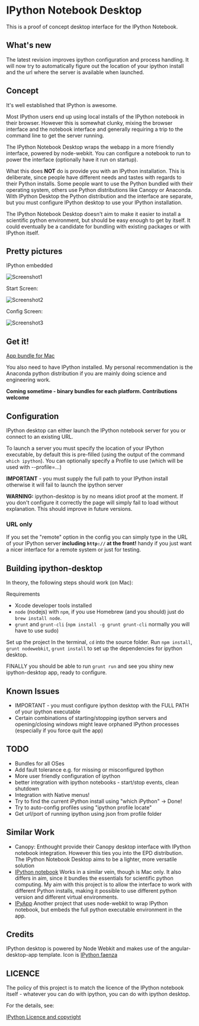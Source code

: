 # IPython Notebook Desktop

This is a proof of concept desktop interface for the IPython Notebook. 

## What's new
The latest revision improves ipython configuration and process handling. It will now try to automatically figure out the location of your ipython install and the url where the server is available when launched.

## Concept
It's well established that IPython is awesome.

Most IPython users end up using local installs of the IPython notebook in their browser. However this is somewhat clunky, mixing the browser interface and the notebook interface and generally requiring a trip to the command line to get the server running.

The IPython Notebook Desktop wraps the webapp in a more friendly interface, powered by node-webkit. You can configure a notebook to run to power the interface (optionally have it run on startup).

What this does **NOT** do is provide you with an IPython installation. This is deliberate, since people have different needs and tastes with regards to their Python installs. Some people want to use the Python bundled with their operating system, others use Python distributions like Canopy or Anaconda. With IPython Desktop the Python distribution and the interface are separate, but you must configure IPython desktop to use your IPython installation.

The IPython Notebook Desktop doesn't aim to make it easier to install a scientific python environment, but should be easy enough to get by itself. It could eventually be a candidate for bundling with existing packages or with IPython itself.


## Pretty pictures
IPython embedded

![Screenshot1](https://raw.githubusercontent.com/mangecoeur/ipython-desktop/master/assets/Screenshot1.png "Screenshot1")

Start Screen:

![Screenshot2](https://raw.githubusercontent.com/mangecoeur/ipython-desktop/master/assets/Screenshot2.png "Start screen")

Config Screen:

![Screenshot3](https://raw.githubusercontent.com/mangecoeur/ipython-desktop/master/assets/Screenshot3.png "Screenshot3")


## Get it!
[App bundle for Mac](https://github.com/mangecoeur/ipython-desktop/raw/master/apps/ipython-desktop.zip)

You also need to have IPython installed. My personal recommendation is the Anaconda python distribution if you are mainly doing science and engineering work.

**Coming sometime - binary bundles for each platform. Contributions welcome**

## Configuration

IPython desktop can either launch the IPython notebook server for you or connect to an existing URL. 

To launch a server you must specify the location of your IPython executable, by default this is pre-filled (using the output of the command `which ipython`). You can optionally specify a Profile to use (which will be used with --profile=...)


**IMPORTANT** - you must supply the full path to your IPython install otherwise it will fail to launch the ipython server

**WARNING:** ipython-desktop is by no means idiot proof at the moment. If you don't configure it correctly the page will simply fail to load without explanation. This should improve in future versions.


### URL only
If you set the "remote" option in the config you can simply type in the URL of your IPython server **including `http://` at the front!** handy if you just want a nicer interface for a remote system or just for testing.


## Building ipython-desktop
In theory, the following steps should work (on Mac):

Requirements 
- Xcode developer tools installed 
- `node` (nodejs) with `npm`, if you use Homebrew (and you should) just do `brew install node`.
- `grunt` and `grunt-cli` (`npm install -g grunt grunt-cli` normally you will have to use sudo)

Set up the project
In the terminal, `cd` into the source folder. Run `npm install`, `grunt nodewebkit`, `grunt install` to set up the dependencies for ipython desktop.

FINALLY you should be able to run `grunt run` and see you shiny new ipython-desktop app, ready to configure.

## Known Issues

- IMPORTANT - you must configure ipython desktop with the FULL PATH of your ipython executable
- Certain combinations of starting/stopping ipython servers and opening/closing windows might leave orphaned IPython processes (especially if you force quit the app)

## TODO
- Bundles for all OSes
- Add fault tolerance e.g. for missing or misconfigured Ipython
- More user friendly configuration of ipython
- better integration with ipython notebooks - start/stop events, clean shutdown
- Integration with Native menus!
- Try to find the current iPython install using "which iPython" -> Done!
- Try to auto-config profiles using "ipython profile locate"
- Get url/port of running ipython using json from profile folder

## Similar Work
- Canopy: Enthought provide their Canopy desktop interface with IPython notebook integration. However this ties you into the EPD distribution. The IPython Notebook Desktop aims to be a lighter, more versatile solution
- [IPython notebook](https://github.com/liyanage/ipython-notebook) Works in a similar vein, though is Mac only. It also differs in aim, since it bundles the essentials for scientific python computing. My aim with this project is to allow the interface to work with different Python installs, making it possible to use different python version and different virtual environments.
- [IPyApp](https://github.com/ptone/IPyApp) Another project that uses node-webkit to wrap IPython notebook, but embeds the full python executable environment in the app.



## Credits
IPython desktop is powered by Node Webkit and makes use of the angular-desktop-app template. Icon is [IPython faenza](http://gnome-look.org/content/show.php?content=162145)

## LICENCE
The policy of this project is to match the licence of the IPython notebook itself - whatever you can do with ipython, you can do with ipython desktop.

For the details, see:

[IPython Licence and copyright](http://ipython.org/ipython-doc/dev/about/license_and_copyright.html)
